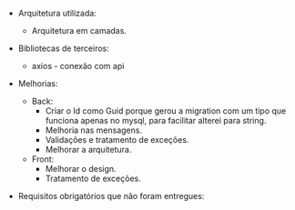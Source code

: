 - Arquitetura utilizada: 
    - Arquitetura em camadas. 
- Bibliotecas de terceiros:
    - axios - conexão com api
	
- Melhorias:
    - Back:
        - Criar o Id como Guid porque gerou a migration com um tipo que funciona apenas no mysql, para facilitar alterei para string.
        - Melhoria nas mensagens.
        - Validações e tratamento de exceções.
        - Melhorar a arquitetura.
    - Front:
        - Melhorar o design.
        - Tratamento de exceções.
- Requisitos obrigatórios que não foram entregues:
